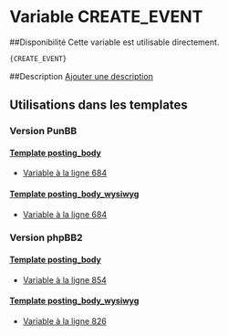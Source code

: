 # Variable CREATE_EVENT

##Disponibilité
Cette variable est utilisable directement.

```html
{CREATE_EVENT}
```

##Description
[Ajouter une description](https://fa-tvars.appspot.com/var/CREATE_EVENT)

## Utilisations dans les templates

### Version PunBB

#### [Template posting_body](punbb/posting_body.md#readme)
* [Variable &agrave; la ligne 684](../punbb/posting_body.tpl#L684)

#### [Template posting_body_wysiwyg](punbb/posting_body_wysiwyg.md#readme)
* [Variable &agrave; la ligne 684](../punbb/posting_body_wysiwyg.tpl#L684)

### Version phpBB2

#### [Template posting_body](subsilver/posting_body.md#readme)
* [Variable &agrave; la ligne 854](../subsilver/posting_body.tpl#L854)

#### [Template posting_body_wysiwyg](subsilver/posting_body_wysiwyg.md#readme)
* [Variable &agrave; la ligne 826](../subsilver/posting_body_wysiwyg.tpl#L826)